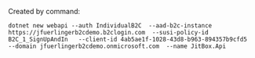 Created by command:

`dotnet new webapi --auth IndividualB2C  --aad-b2c-instance https://jfuerlingerb2cdemo.b2clogin.com  --susi-policy-id B2C_1_SignUpAndIn   --client-id 4ab5ae1f-1028-43d8-b963-894357b9cfd5   --domain jfuerlingerb2cdemo.onmicrosoft.com  --name JitBox.Api`